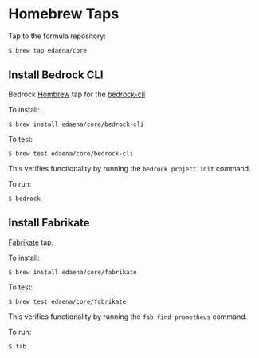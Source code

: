# Homebrew Taps
Tap to the formula repository:
```
$ brew tap edaena/core
```

## Install Bedrock CLI
Bedrock [Hombrew](https://brew.sh/) tap for the [bedrock-cli](https://github.com/microsoft/bedrock-cli)

To install:
```
$ brew install edaena/core/bedrock-cli
```

To test:
```
$ brew test edaena/core/bedrock-cli
```
This verifies functionality by running the `bedrock project init` command.

To run:
```
$ bedrock
```

## Install Fabrikate
[Fabrikate](https://github.com/microsoft/fabrikate) tap.

To install:
```
$ brew install edaena/core/fabrikate
```

To test:
```
$ brew test edaena/core/fabrikate
```
This verifies functionality by running the `fab find prometheus` command.


To run:
```
$ fab
```